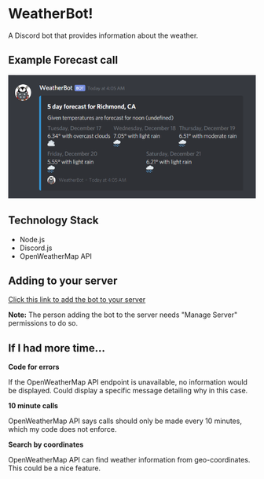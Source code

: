 # WeatherBot!

A Discord bot that provides information about the weather.

## Example Forecast call
![alt text]( https://github.com/ben78912/WeatherBot/blob/master/Capture.PNG "example call")

## Technology Stack
- Node.js
- Discord.js
- OpenWeatherMap API

## Adding to your server
[Click this link to add the bot to your server](https://discordapp.com/api/oauth2/authorize?client_id=655884213916008504&permissions=313408&scope=bot)


**Note:** The person adding the bot to the server needs "Manage Server" permissions to do so.

## If I had more time...
**Code for errors**

If the OpenWeatherMap API endpoint is unavailable, no information would be displayed. Could display a specific message detailing why in this case.

**10 minute calls**

OpenWeatherMap API says calls should only be made every 10 minutes, which my code does not enforce. 

**Search by coordinates**

OpenWeatherMap API can find weather information from geo-coordinates. This could be a nice feature.
